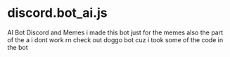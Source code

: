 # discord.bot_ai.js
AI Bot Discord and Memes
i made this bot just for the memes
also the part of the a i dont work rn 
check out doggo bot cuz i took some of the code in the bot

